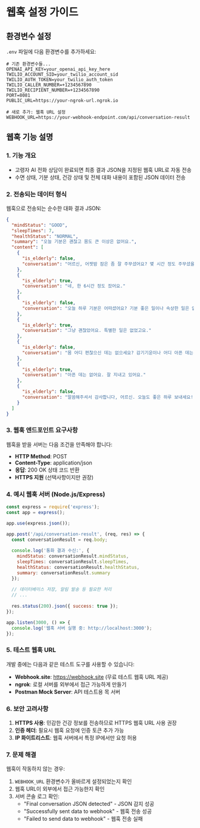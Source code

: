 # 웹훅 설정 가이드

## 환경변수 설정

`.env` 파일에 다음 환경변수를 추가하세요:

```env
# 기존 환경변수들...
OPENAI_API_KEY=your_openai_api_key_here
TWILIO_ACCOUNT_SID=your_twilio_account_sid
TWILIO_AUTH_TOKEN=your_twilio_auth_token
TWILIO_CALLER_NUMBER=+1234567890
TWILIO_RECIPIENT_NUMBER=+1234567890
PORT=8081
PUBLIC_URL=https://your-ngrok-url.ngrok.io

# 새로 추가: 웹훅 URL 설정
WEBHOOK_URL=https://your-webhook-endpoint.com/api/conversation-result
```

## 웹훅 기능 설명

### 1. 기능 개요
- 고령자 AI 전화 상담이 완료되면 최종 결과 JSON을 지정된 웹훅 URL로 자동 전송
- 수면 상태, 기분 상태, 건강 상태 및 전체 대화 내용이 포함된 JSON 데이터 전송

### 2. 전송되는 데이터 형식

웹훅으로 전송되는 순수한 대화 결과 JSON:

```json
{
  "mindStatus": "GOOD",
  "sleepTimes": 7,
  "healthStatus": "NORMAL", 
  "summary": "오늘 기분은 괜찮고 몸도 큰 이상은 없어요.",
  "content": [
    {
      "is_elderly": false,
      "conversation": "어르신, 어젯밤 잠은 좀 잘 주무셨어요? 몇 시간 정도 주무셨을까요?"
    },
    {
      "is_elderly": true,
      "conversation": "네, 한 6시간 정도 잤어요."
    },
    {
      "is_elderly": false,
      "conversation": "오늘 하루 기분은 어떠셨어요? 기분 좋은 일이나 속상한 일은 없으셨어요?"
    },
    {
      "is_elderly": true,
      "conversation": "그냥 괜찮았어요. 특별한 일은 없었고요."
    },
    {
      "is_elderly": false,
      "conversation": "몸 어디 편찮으신 데는 없으세요? 감기기운이나 어디 아픈 데는 없으셨어요?"
    },
    {
      "is_elderly": true,
      "conversation": "아픈 데는 없어요. 잘 지내고 있어요."
    },
    {
      "is_elderly": false,
      "conversation": "말씀해주셔서 감사합니다, 어르신. 오늘도 좋은 하루 보내세요!"
    }
  ]
}
```

### 3. 웹훅 엔드포인트 요구사항

웹훅을 받을 서버는 다음 조건을 만족해야 합니다:

- **HTTP Method**: POST
- **Content-Type**: application/json
- **응답**: 200 OK 상태 코드 반환
- **HTTPS 지원** (선택사항이지만 권장)

### 4. 예시 웹훅 서버 (Node.js/Express)

```javascript
const express = require('express');
const app = express();

app.use(express.json());

app.post('/api/conversation-result', (req, res) => {
  const conversationResult = req.body;
  
  console.log('통화 결과 수신:', {
    mindStatus: conversationResult.mindStatus,
    sleepTimes: conversationResult.sleepTimes,
    healthStatus: conversationResult.healthStatus,
    summary: conversationResult.summary
  });
  
  // 데이터베이스 저장, 알림 발송 등 필요한 처리
  // ...
  
  res.status(200).json({ success: true });
});

app.listen(3000, () => {
  console.log('웹훅 서버 실행 중: http://localhost:3000');
});
```

### 5. 테스트 웹훅 URL

개발 중에는 다음과 같은 테스트 도구를 사용할 수 있습니다:

- **Webhook.site**: https://webhook.site (무료 테스트 웹훅 URL 제공)
- **ngrok**: 로컬 서버를 외부에서 접근 가능하게 만들기
- **Postman Mock Server**: API 테스트용 목 서버

### 6. 보안 고려사항

1. **HTTPS 사용**: 민감한 건강 정보를 전송하므로 HTTPS 웹훅 URL 사용 권장
2. **인증 헤더**: 필요시 웹훅 요청에 인증 토큰 추가 가능
3. **IP 화이트리스트**: 웹훅 서버에서 특정 IP에서만 요청 허용

### 7. 문제 해결

웹훅이 작동하지 않는 경우:

1. `WEBHOOK_URL` 환경변수가 올바르게 설정되었는지 확인
2. 웹훅 URL이 외부에서 접근 가능한지 확인
3. 서버 콘솔 로그 확인:
   - "Final conversation JSON detected" - JSON 감지 성공
   - "Successfully sent data to webhook" - 웹훅 전송 성공
   - "Failed to send data to webhook" - 웹훅 전송 실패 